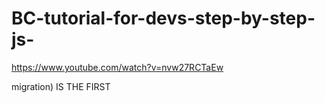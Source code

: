 # BC-tutorial-for-devs-step-by-step-js-
https://www.youtube.com/watch?v=nvw27RCTaEw

migration) IS THE FIRST
